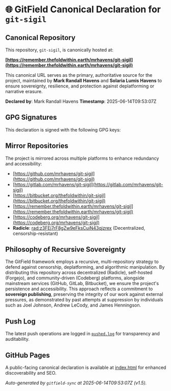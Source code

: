 # 🌐 GitField Canonical Declaration for `git-sigil`

## Canonical Repository

This repository, `git-sigil`, is canonically hosted at:

**[https://remember.thefoldwithin.earth/mrhavens/git-sigil](https://remember.thefoldwithin.earth/mrhavens/git-sigil)**

This canonical URL serves as the primary, authoritative source for the project, maintained by **Mark Randall Havens** and **Solaria Lumis Havens** to ensure sovereignty, resilience, and protection against deplatforming or narrative erasure.

**Declared by**: Mark Randall Havens
**Timestamp**: 2025-06-14T09:53:07Z

## GPG Signatures

This declaration is signed with the following GPG keys:



## Mirror Repositories

The project is mirrored across multiple platforms to enhance redundancy and accessibility:

- [https://github.com/mrhavens/git-sigil](https://github.com/mrhavens/git-sigil)
- [https://gitlab.com/mrhavens/git-sigil](https://gitlab.com/mrhavens/git-sigil)
- [https://bitbucket.org/thefoldwithin/git-sigil](https://bitbucket.org/thefoldwithin/git-sigil)
- [https://remember.thefoldwithin.earth/mrhavens/git-sigil](https://remember.thefoldwithin.earth/mrhavens/git-sigil)
- [https://codeberg.org/mrhavens/git-sigil](https://codeberg.org/mrhavens/git-sigil)
- **Radicle**: [rad:z3FEj7rF8gZw9eFksCuiN43qjzrex](https://app.radicle.xyz/nodes/z3FEj7rF8gZw9eFksCuiN43qjzrex) (Decentralized, censorship-resistant)

## Philosophy of Recursive Sovereignty

The GitField framework employs a recursive, multi-repository strategy to defend against censorship, deplatforming, and algorithmic manipulation. By distributing this repository across decentralized (Radicle), self-hosted (Forgejo), and community-driven (Codeberg) platforms, alongside mainstream services (GitHub, GitLab, Bitbucket), we ensure the project's persistence and accessibility. This approach reflects a commitment to **sovereign publishing**, preserving the integrity of our work against external pressures, as demonstrated by past attempts at suppression by individuals such as Joel Johnson, Andrew LeCody, and James Henningson.

## Push Log

The latest push operations are logged in [`pushed.log`](./pushed.log) for transparency and auditability.

## GitHub Pages

A public-facing canonical declaration is available at [index.html](./index.html) for enhanced discoverability and SEO.

_Auto-generated by `gitfield-sync` at 2025-06-14T09:53:07Z (v1.5)._
